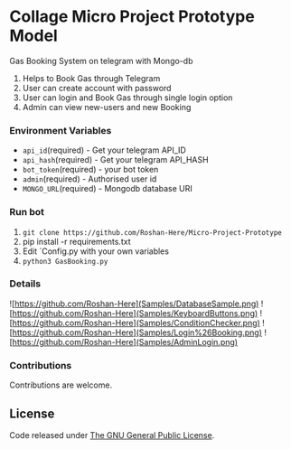  
# Collage Micro Project Prototype Model
Gas Booking System on telegram with Mongo-db
1. Helps to Book Gas through Telegram
2. User can create account with password
3. User can login and Book Gas through single login option
4. Admin can view new-users and new Booking

### Environment Variables
* `api_id`(required) - Get your telegram API_ID
* `api_hash`(required) - Get your telegram API_HASH
* `bot_token`(required) - your bot token
* `admin`(required) - Authorised user id
* `MONGO_URL`(required) - Mongodb database URI


### Run bot
1. `git clone https://github.com/Roshan-Here/Micro-Project-Prototype`
2. pip install -r requirements.txt
3. Edit `Config.py with your own variables
4. `python3 GasBooking.py`

### Details
![https://github.com/Roshan-Here](Samples/DatabaseSample.png)
![https://github.com/Roshan-Here](Samples/KeyboardButtons.png)
![https://github.com/Roshan-Here](Samples/ConditionChecker.png)
![https://github.com/Roshan-Here](Samples/Login%26Booking.png)
![https://github.com/Roshan-Here](Samples/AdminLogin.png)

### Contributions
Contributions are welcome.

## License
Code released under [The GNU General Public License](LICENSE).
